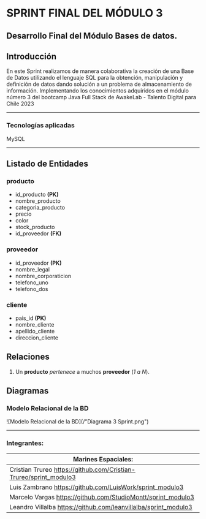 # SPRINT FINAL DEL MÓDULO 3

## Desarrollo Final del Módulo Bases de datos.

## Introducción

En este Sprint realizamos de manera colaborativa la creación de una Base de Datos utilizando el lenguaje SQL para la obtención, manipulación y
definición de datos dando solución a un problema de almacenamiento de información.
Implementando los conocimientos adquiridos en el módulo número 3 del bootcamp Java Full Stack de AwakeLab - Talento Digital para Chile 2023

---

### Tecnologías aplicadas

MySQL

---

## Listado de Entidades

### producto

- id_producto **(PK)**
- nombre_producto
- categoria_producto
- precio
- color
- stock_producto
- id_proveedor **(FK)**

### proveedor

- id_proveedor **(PK)**
- nombre_legal
- nombre_corporaticion
- telefono_uno
- telefono_dos

### cliente

- pais_id **(PK)**
- nombre_cliente
- apellido_cliente
- direccion_cliente

## Relaciones

1. Un **producto** _pertenece_ a muchos **proveedor** (_1 a N_).

## Diagramas

### Modelo Relacional de la BD

![Modelo Relacional de la BD](/"Diagrama 3 Sprint.png")

---

### Integrantes:

| Marines Espaciales:                                               |
| ----------------------------------------------------------------- |
| Cristian Trureo https://github.com/Cristian-Trureo/sprint_modulo3 |
| Luis Zambrano https://github.com/LuisWork/sprint_modulo3          |
| Marcelo Vargas https://github.com/StudioMontt/sprint_modulo3      |
| Leandro Villalba https://github.com/leanvillalba/sprint_modulo3   |
